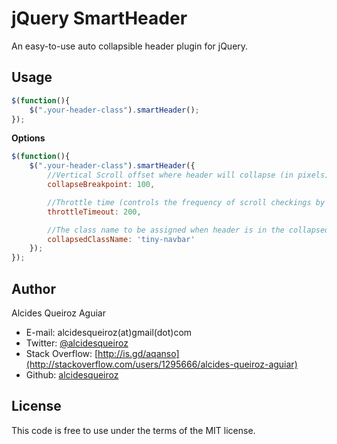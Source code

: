 jQuery SmartHeader
=================

An easy-to-use auto collapsible header plugin for jQuery.

Usage
-----

```javascript
$(function(){
	$(".your-header-class").smartHeader();	
});
```

**Options**
```javascript
$(function(){
	$(".your-header-class").smartHeader({
		//Vertical Scroll offset where header will collapse (in pixels) [default: 50]
		collapseBreakpoint: 100, 

		//Throttle time (controls the frequency of scroll checkings by a given time period) [default: 300]
		throttleTimeout: 200, 

		//The class name to be assigned when header is in the collapsed state [default: 'collapsed-header']
		collapsedClassName: 'tiny-navbar'		
	});	
});
```

Author
------

Alcides Queiroz Aguiar 

-	E-mail: alcidesqueiroz(at)gmail(dot)com 
-	Twitter: [@alcidesqueiroz](http://www.twitter.com/alcidesqueiroz)
-	Stack Overflow: [http://is.gd/aqanso](http://stackoverflow.com/users/1295666/alcides-queiroz-aguiar)
-	Github: [alcidesqueiroz](https://github.com/alcidesqueiroz)


License
-------
This code is free to use under the terms of the MIT license.
